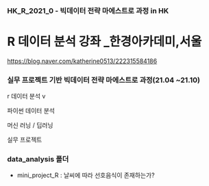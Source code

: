 ### HK_R_2021_0 - 빅데이터 전략 마에스트로 과정 in HK

# R 데이터 분석 강좌 _한경아카데미,서울
https://blog.naver.com/katherine0513/222315584186

### 실무 프로젝트 기반 빅데이터 전략 마에스트로 과정(21.04 ~21.10)

r 데이터 분석 v

파이썬 데이터 분석 

머신 러닝 / 딥러닝

실무 프로젝트

### data_analysis 폴더

- mini_project_R : 날씨에 따라 선호음식이 존재하는가?
